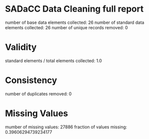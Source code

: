 SADaCC Data Cleaning full report
================================
number of base data elements collected: 26
number of standard data elements collected: 26
number of unique records removed: 0
# Validity
standard elements / total elements collected: 1.0
# Consistency
number of duplicates removed: 0
# Missing Values
mumber of missing values: 27886
fraction of values missing: 0.39606294739234177

